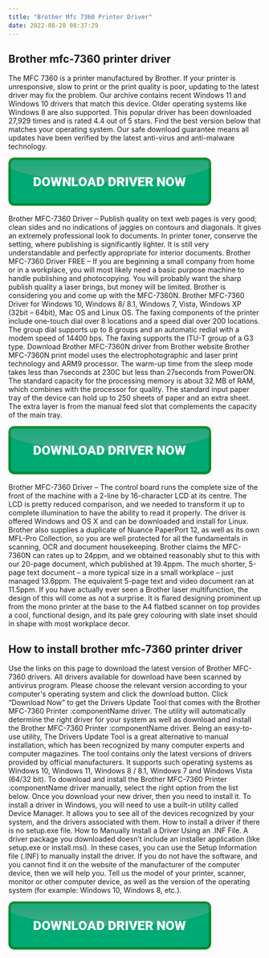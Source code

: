```yaml
---
title: "Brother Mfc 7360 Printer Driver"
date: 2022-08-28 08:37:29
---
```


## Brother mfc-7360 printer driver

The MFC 7360 is a printer manufactured by Brother. If your printer is unresponsive, slow to print or the print quality is poor, updating to the latest driver may fix the problem. Our archive contains recent Windows 11 and Windows 10 drivers that match this device. Older operating systems like Windows 8 are also supported. This popular driver has been downloaded 27,929 times and is rated 4.4 out of 5 stars. Find the best version below that matches your operating system. Our safe download guarantee means all updates have been verified by the latest anti-virus and anti-malware technology.

[![button](https://github.com/driverbay/driverbay.github.io/blob/main/dlbutton.png?raw=true)](https://printerpatch.com/download-printer-driver)


Brother MFC-7360 Driver – Publish quality on text web pages is very good; clean sides and no indications of jaggies on contours and diagonals. It gives an extremely professional look to documents. In printer toner, conserve the setting, where publishing is significantly lighter. It is still very understandable and perfectly appropriate for interior documents.
Brother MFC-7360 Driver FREE – If you are beginning a small company from home or in a workplace, you will most likely need a basic purpose machine to handle publishing and photocopying. You will probably want the sharp publish quality a laser brings, but money will be limited. Brother is considering you and come up with the MFC-7360N. Brother MFC-7360 Driver for Windows 10, Windows 8/ 8.1, Windows 7, Vista, Windows XP (32bit – 64bit), Mac OS and Linux OS.
The faxing components of the printer include one-touch dial over 8 locations and a speed dial over 200 locations. The group dial supports up to 8 groups and an automatic redial with a modem speed of 14400 bps. The faxing supports the ITU-T group of a G3 type. Download Brother MFC-7360N driver from Brother website
Brother MFC-7360N print model uses the electrophotographic and laser print technology and ARM9 processor. The warm-up time from the sleep mode takes less than 7seconds at 230C but less than 27seconds from PowerON. The standard capacity for the processing memory is about 32 MB of RAM, which combines with the processor for quality. The standard input paper tray of the device can hold up to 250 sheets of paper and an extra sheet. The extra layer is from the manual feed slot that complements the capacity of the main tray.

[![button](https://github.com/driverbay/driverbay.github.io/blob/main/dlbutton.png?raw=true)](https://printerpatch.com/download-printer-driver)


Brother MFC-7360 Driver – The control board runs the complete size of the front of the machine with a 2-line by 16-character LCD at its centre. The LCD is pretty reduced comparison, and we needed to transform it up to complete illumination to have the ability to read it properly.
The driver is offered Windows and OS X and can be downloaded and install for Linux. Brother also supplies a duplicate of Nuance PaperPort 12, as well as its own MFL-Pro Collection, so you are well protected for all the fundamentals in scanning, OCR and document housekeeping.
Brother claims the MFC-7360N can rates up to 24ppm, and we obtained reasonably shut to this with our 20-page document, which published at 19.4ppm. The much shorter, 5-page text document – a more typical size in a small workplace – just managed 13.6ppm. The equivalent 5-page text and video document ran at 11.5ppm.
If you have actually ever seen a Brother laser multifunction, the design of this will come as not a surprise. It is flared designing prominent up from the mono printer at the base to the A4 flatbed scanner on top provides a cool, functional design, and its pale grey colouring with slate inset should in shape with most workplace decor.

## How to install brother mfc-7360 printer driver

Use the links on this page to download the latest version of Brother MFC-7360 drivers. All drivers available for download have been scanned by antivirus program. Please choose the relevant version according to your computer's operating system and click the download button.
Click “Download Now” to get the Drivers Update Tool that comes with the Brother MFC-7360 Printer :componentName driver. The utility will automatically determine the right driver for your system as well as download and install the Brother MFC-7360 Printer :componentName driver. Being an easy-to-use utility, The Drivers Update Tool is a great alternative to manual installation, which has been recognized by many computer experts and computer magazines. The tool contains only the latest versions of drivers provided by official manufacturers. It supports such operating systems as Windows 10, Windows 11, Windows 8 / 8.1, Windows 7 and Windows Vista (64/32 bit). To download and install the Brother MFC-7360 Printer :componentName driver manually, select the right option from the list below.
Once you download your new driver, then you need to install it. To install a driver in Windows, you will need to use a built-in utility called Device Manager. It allows you to see all of the devices recognized by your system, and the drivers associated with them.
How to install a driver if there is no setup.exe file. How to Manually Install a Driver Using an .INF File. A driver package you downloaded doesn’t include an installer application (like setup.exe or install.msi). In these cases, you can use the Setup Information file (.INF) to manually install the driver.
If you do not have the software, and you cannot find it on the website of the manufacturer of the computer device, then we will help you. Tell us the model of your printer, scanner, monitor or other computer device, as well as the version of the operating system (for example: Windows 10, Windows 8, etc.).


[![button](https://github.com/driverbay/driverbay.github.io/blob/main/dlbutton.png?raw=true)](https://printerpatch.com/download-printer-driver)